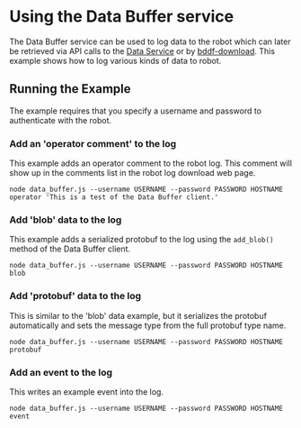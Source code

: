 # Using the Data Buffer service

The Data Buffer service can be used to log data to the robot which can later be retrieved via API calls to the [Data Service](../data_service/README.md) or by [bddf-download](../bddf_download/README.md).  This example shows how to log various kinds of data to robot.


## Running the Example

The example requires that you specify a username and password to authenticate with the robot.

### Add an 'operator comment' to the log

This example adds an operator comment to the robot log.  This comment will show up in the comments list in the robot log download web page.
```
node data_buffer.js --username USERNAME --password PASSWORD HOSTNAME operator 'This is a test of the Data Buffer client.'
```

### Add 'blob' data to the log

This example adds a serialized protobuf to the log using the `add_blob()` method of the Data Buffer client.
```
node data_buffer.js --username USERNAME --password PASSWORD HOSTNAME blob
```

### Add 'protobuf' data to the log

This is similar to the 'blob' data example, but it serializes the protobuf automatically and sets the message type from the full protobuf type name.
```
node data_buffer.js --username USERNAME --password PASSWORD HOSTNAME protobuf
```

### Add an event to the log

This writes an example event into the log.
```
node data_buffer.js --username USERNAME --password PASSWORD HOSTNAME event
```